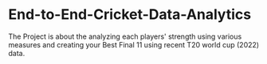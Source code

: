 # End-to-End-Cricket-Data-Analytics

The Project is about the analyzing each players' strength using various measures and creating your Best Final 11 using recent T20 world cup (2022) data.
